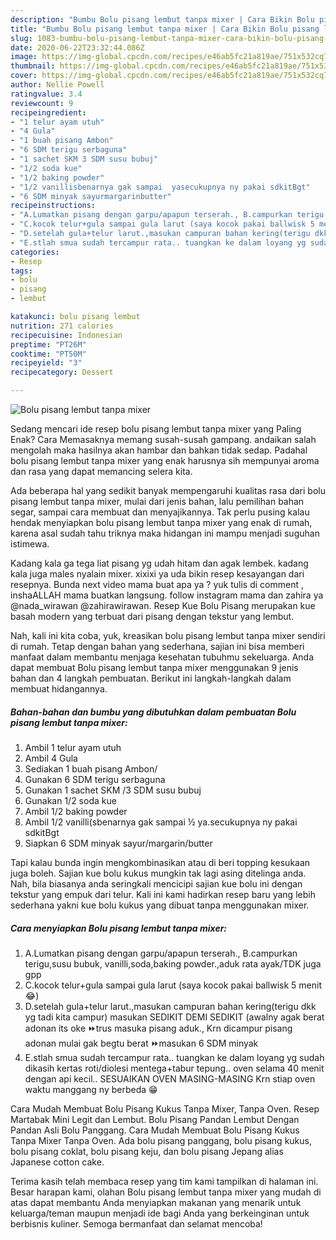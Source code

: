 ```yaml
---
description: "Bumbu Bolu pisang lembut tanpa mixer | Cara Bikin Bolu pisang lembut tanpa mixer Yang Enak Dan Lezat"
title: "Bumbu Bolu pisang lembut tanpa mixer | Cara Bikin Bolu pisang lembut tanpa mixer Yang Enak Dan Lezat"
slug: 1083-bumbu-bolu-pisang-lembut-tanpa-mixer-cara-bikin-bolu-pisang-lembut-tanpa-mixer-yang-enak-dan-lezat
date: 2020-06-22T23:32:44.086Z
image: https://img-global.cpcdn.com/recipes/e46ab5fc21a819ae/751x532cq70/bolu-pisang-lembut-tanpa-mixer-foto-resep-utama.jpg
thumbnail: https://img-global.cpcdn.com/recipes/e46ab5fc21a819ae/751x532cq70/bolu-pisang-lembut-tanpa-mixer-foto-resep-utama.jpg
cover: https://img-global.cpcdn.com/recipes/e46ab5fc21a819ae/751x532cq70/bolu-pisang-lembut-tanpa-mixer-foto-resep-utama.jpg
author: Nellie Powell
ratingvalue: 3.4
reviewcount: 9
recipeingredient:
- "1 telur ayam utuh"
- "4 Gula"
- "1 buah pisang Ambon"
- "6 SDM terigu serbaguna"
- "1 sachet SKM 3 SDM susu bubuj"
- "1/2 soda kue"
- "1/2 baking powder"
- "1/2 vanillisbenarnya gak sampai  yasecukupnya ny pakai sdkitBgt"
- "6 SDM minyak sayurmargarinbutter"
recipeinstructions:
- "A.Lumatkan pisang dengan garpu/apapun terserah., B.campurkan terigu,susu bubuk, vanilli,soda,baking powder.,aduk rata ayak/TDK juga gpp"
- "C.kocok telur+gula sampai gula larut (saya kocok pakai ballwisk 5 menit 😂)"
- "D.setelah gula+telur larut.,masukan campuran bahan kering(terigu dkk yg tadi kita campur) masukan SEDIKIT DEMI SEDIKIT (awalny agak berat adonan its oke ⏩trus masuka pisang aduk., Krn dicampur pisang adonan mulai gak begtu berat ⏩masukan 6 SDM minyak"
- "E.stlah smua sudah tercampur rata.. tuangkan ke dalam loyang yg sudah dikasih kertas roti/diolesi mentega+tabur tepung.. oven selama 40 menit dengan api kecil.. SESUAIKAN OVEN MASING-MASING Krn stiap oven waktu manggang ny berbeda 😁"
categories:
- Resep
tags:
- bolu
- pisang
- lembut

katakunci: bolu pisang lembut 
nutrition: 271 calories
recipecuisine: Indonesian
preptime: "PT26M"
cooktime: "PT50M"
recipeyield: "3"
recipecategory: Dessert

---
```



![Bolu pisang lembut tanpa mixer](https://img-global.cpcdn.com/recipes/e46ab5fc21a819ae/751x532cq70/bolu-pisang-lembut-tanpa-mixer-foto-resep-utama.jpg)

Sedang mencari ide resep bolu pisang lembut tanpa mixer yang Paling Enak? Cara Memasaknya memang susah-susah gampang. andaikan salah mengolah maka hasilnya akan hambar dan bahkan tidak sedap. Padahal bolu pisang lembut tanpa mixer yang enak harusnya sih mempunyai aroma dan rasa yang dapat memancing selera kita.

Ada beberapa hal yang sedikit banyak mempengaruhi kualitas rasa dari bolu pisang lembut tanpa mixer, mulai dari jenis bahan, lalu pemilihan bahan segar, sampai cara membuat dan menyajikannya. Tak perlu pusing kalau hendak menyiapkan bolu pisang lembut tanpa mixer yang enak di rumah, karena asal sudah tahu triknya maka hidangan ini mampu menjadi suguhan istimewa.

Kadang kala ga tega liat pisang yg udah hitam dan agak lembek. kadang kala juga males nyalain mixer. xixixi ya uda bikin resep kesayangan dari resepnya. Bunda next video mama buat apa ya ? yuk tulis di comment , inshaALLAH mama buatkan langsung. follow instagram mama dan zahira ya @nada_wirawan @zahirawirawan. Resep Kue Bolu Pisang merupakan kue basah modern yang terbuat dari pisang dengan tekstur yang lembut.


Nah, kali ini kita coba, yuk, kreasikan bolu pisang lembut tanpa mixer sendiri di rumah. Tetap dengan bahan yang sederhana, sajian ini bisa memberi manfaat dalam membantu menjaga kesehatan tubuhmu sekeluarga. Anda dapat membuat Bolu pisang lembut tanpa mixer menggunakan 9 jenis bahan dan 4 langkah pembuatan. Berikut ini langkah-langkah dalam membuat hidangannya.

<!--inarticleads1-->

##### Bahan-bahan dan bumbu yang dibutuhkan dalam pembuatan Bolu pisang lembut tanpa mixer:

1. Ambil 1 telur ayam utuh
1. Ambil 4 Gula
1. Sediakan 1 buah pisang Ambon/
1. Gunakan 6 SDM terigu serbaguna
1. Gunakan 1 sachet SKM /3 SDM susu bubuj
1. Gunakan 1/2 soda kue
1. Ambil 1/2 baking powder
1. Ambil 1/2 vanilli(sbenarnya gak sampai ½ ya.secukupnya ny pakai sdkitBgt
1. Siapkan 6 SDM minyak sayur/margarin/butter


Tapi kalau bunda ingin mengkombinasikan atau di beri topping kesukaan juga boleh. Sajian kue bolu kukus mungkin tak lagi asing ditelinga anda. Nah, bila biasanya anda seringkali mencicipi sajian kue bolu ini dengan tekstur yang empuk dari telur. Kali ini kami hadirkan resep baru yang lebih sederhana yakni kue bolu kukus yang dibuat tanpa menggunakan mixer. 

<!--inarticleads2-->

##### Cara menyiapkan Bolu pisang lembut tanpa mixer:

1. A.Lumatkan pisang dengan garpu/apapun terserah., B.campurkan terigu,susu bubuk, vanilli,soda,baking powder.,aduk rata ayak/TDK juga gpp
1. C.kocok telur+gula sampai gula larut (saya kocok pakai ballwisk 5 menit 😂)
1. D.setelah gula+telur larut.,masukan campuran bahan kering(terigu dkk yg tadi kita campur) masukan SEDIKIT DEMI SEDIKIT (awalny agak berat adonan its oke ⏩trus masuka pisang aduk., Krn dicampur pisang adonan mulai gak begtu berat ⏩masukan 6 SDM minyak
1. E.stlah smua sudah tercampur rata.. tuangkan ke dalam loyang yg sudah dikasih kertas roti/diolesi mentega+tabur tepung.. oven selama 40 menit dengan api kecil.. SESUAIKAN OVEN MASING-MASING Krn stiap oven waktu manggang ny berbeda 😁


Cara Mudah Membuat Bolu Pisang Kukus Tanpa Mixer, Tanpa Oven. Resep Martabak Mini Legit dan Lembut. Bolu Pisang Pandan Lembut Dengan Pandan Asli Bolu Panggang. Cara Mudah Membuat Bolu Pisang Kukus Tanpa Mixer Tanpa Oven. Ada bolu pisang panggang, bolu pisang kukus, bolu pisang coklat, bolu pisang keju, dan bolu pisang Jepang alias Japanese cotton cake. 

Terima kasih telah membaca resep yang tim kami tampilkan di halaman ini. Besar harapan kami, olahan Bolu pisang lembut tanpa mixer yang mudah di atas dapat membantu Anda menyiapkan makanan yang menarik untuk keluarga/teman maupun menjadi ide bagi Anda yang berkeinginan untuk berbisnis kuliner. Semoga bermanfaat dan selamat mencoba!
